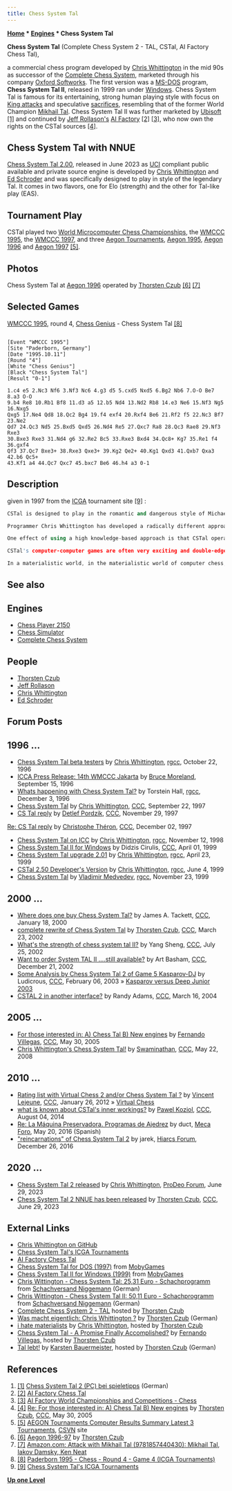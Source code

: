 ```yaml
---
title: Chess System Tal
---
```

**[Home](Home "Home") * [Engines](Engines "Engines") * Chess System Tal**

**Chess System Tal** (Complete Chess System 2 - TAL, CSTal, AI Factory Chess Tal),

a commercial chess program developed by [Chris Whittington](Chris_Whittington "Chris Whittington") in the mid 90s as successor of the [Complete Chess System](Complete_Chess_System "Complete Chess System"), marketed through his company [Oxford Softworks](Oxford_Softworks "Oxford Softworks"). The first version was a [MS-DOS](MS-DOS "MS-DOS") program, **Chess System Tal II**, released in 1999 ran under [Windows](Windows "Windows"). Chess System Tal is famous for its entertaining, strong human playing style with focus on [King attacks](King_Safety "King Safety") and speculative [sacrifices](Sacrifice "Sacrifice"), resembling that of the former World Champion [Mikhail Tal](https://en.wikipedia.org/wiki/Mikhail_Tal). Chess System Tal II was further marketed by [Ubisoft](index.php?title=Ubisoft&action=edit&redlink=1 "Ubisoft (page does not exist)") <a id="cite-note-1" href="#cite-ref-1">[1]</a> and continued by [Jeff Rollason's](Jeff_Rollason "Jeff Rollason") [AI Factory](AI_Factory "AI Factory") <a id="cite-note-2" href="#cite-ref-2">[2]</a> <a id="cite-note-3" href="#cite-ref-3">[3]</a>, who now own the rights on the CSTal sources <a id="cite-note-4" href="#cite-ref-4">[4]</a>.

## Chess System Tal with NNUE

[Chess System Tal 2.00](https://github.com/ChrisWhittington/Chess-System-Tal-NNUE-2), released in June 2023 as [UCI](UCI "UCI") compliant public available and private source engine is developed by [Chris Whittington](Chris_Whittington "Chris Whittington") and [Ed Schroder](Ed_Schroder "Ed Schroder") and was specifically designed to play in style of the legendary Tal. It comes in two flavors, one for Elo (strength) and the other for Tal-like play (EAS).

## Tournament Play

CSTal played two [World Microcomputer Chess Championships](World_Microcomputer_Chess_Championship "World Microcomputer Chess Championship"), the [WMCCC 1995](WMCCC_1995 "WMCCC 1995"), the [WMCCC 1997](WMCCC_1997 "WMCCC 1997"), and three [Aegon Tournaments](Aegon_Tournaments "Aegon Tournaments"), [Aegon 1995](Aegon_1995 "Aegon 1995"), [Aegon 1996](Aegon_1996 "Aegon 1996") and [Aegon 1997](Aegon_1997 "Aegon 1997") <a id="cite-note-5" href="#cite-ref-5">[5]</a>.

## Photos

[](http://www.thorstenczub.de/aegon.html)
Chess System Tal at [Aegon 1996](Aegon_1996 "Aegon 1996") operated by [Thorsten Czub](Thorsten_Czub "Thorsten Czub") <a id="cite-note-6" href="#cite-ref-6">[6]</a> <a id="cite-note-7" href="#cite-ref-7">[7]</a>

## Selected Games

[WMCCC 1995](WMCCC_1995 "WMCCC 1995"), round 4, [Chess Genius](Chess_Genius "Chess Genius") - Chess System Tal <a id="cite-note-8" href="#cite-ref-8">[8]</a>

```

[Event "WMCCC 1995"]
[Site "Paderborn, Germany"]
[Date "1995.10.11"]
[Round "4"]
[White "Chess Genius"]
[Black "Chess System Tal"]
[Result "0-1"]

1.c4 e5 2.Nc3 Nf6 3.Nf3 Nc6 4.g3 d5 5.cxd5 Nxd5 6.Bg2 Nb6 7.O-O Be7 8.a3 O-O 
9.b4 Re8 10.Rb1 Bf8 11.d3 a5 12.b5 Nd4 13.Nd2 Rb8 14.e3 Ne6 15.Nf3 Ng5 16.Nxg5 
Qxg5 17.Ne4 Qd8 18.Qc2 Bg4 19.f4 exf4 20.Rxf4 Be6 21.Rf2 f5 22.Nc3 Bf7 23.Ne2 
Qd7 24.Qc3 Nd5 25.Bxd5 Qxd5 26.Nd4 Re5 27.Qxc7 Ra8 28.Qc3 Rae8 29.Nf3 Rxe3 
30.Bxe3 Rxe3 31.Nd4 g6 32.Re2 Bc5 33.Rxe3 Bxd4 34.Qc8+ Kg7 35.Re1 f4 36.gxf4 
Qf3 37.Qc7 Bxe3+ 38.Rxe3 Qxe3+ 39.Kg2 Qe2+ 40.Kg1 Qxd3 41.Qxb7 Qxa3 42.b6 Qc5+ 
43.Kf1 a4 44.Qc7 Qxc7 45.bxc7 Be6 46.h4 a3 0-1 

```

## Description

given in 1997 from the [ICGA](ICGA "ICGA") tournament site <a id="cite-note-9" href="#cite-ref-9">[9]</a> :

```C++
CSTal is designed to play in the romantic and dangerous style of Michael Tal, famous for his daring and aggressive style of play.

```

```C++
Programmer Chris Whittington has developed a radically different approach to chess programming, concentrating on speculative chess knowledge within the [evaluation function](Evaluation_Function "Evaluation Function"); and the use of [forward pruning](Pruning "Pruning") techniques which rely on this evaluation function knowledge.

```

```C++
One effect of using a high knowledge-based approach is that CSTal operates at a [nodes per second](Nodes_per_Second "Nodes per Second") rate much less than programs with simple evaluation functions. The risks and benefits of this strategy are obvious; on the one side CSTal is able to steer games towards tactical king-attack complexities, and to execute stunning sacrifices. On the other side the disparity in effective search depth means that state of the art search programs will have the advantage if the position does not contain factors where CSTal's knowledge is able to give it the edge.

```

```C++
CSTal's computer-computer games are often very exciting and double-edged, with the result in doubt until the end. It is capable of causing serious upsets to top programs, but also of being seriously upset itself.

```

```C++
In a materialistic world, in the materialistic world of computer chess, Chess System Tal offers the alternative pathway of idealism. 

```

## See also

## Engines

- [Chess Player 2150](Chess_Player_2150 "Chess Player 2150")
- [Chess Simulator](Chess_Simulator "Chess Simulator")
- [Complete Chess System](Complete_Chess_System "Complete Chess System")

## People

- [Thorsten Czub](Thorsten_Czub "Thorsten Czub")
- [Jeff Rollason](Jeff_Rollason "Jeff Rollason")
- [Chris Whittington](Chris_Whittington "Chris Whittington")
- [Ed Schroder](Ed_Schroder "Ed Schroder")

## Forum Posts

## 1996 ...

- [Chess System Tal beta testers](http://groups.google.com/group/rec.games.chess.computer/browse_frm/thread/e32a20ebb61e20f9) by [Chris Whittington](Chris_Whittington "Chris Whittington"), [rgcc](Computer_Chess_Forums "Computer Chess Forums"), October 22, 1996
- [ICCA Press Release: 14th WMCCC Jakarta](http://groups.google.com/group/rec.games.chess.computer/browse_frm/thread/e1052ee6e0c1716c) by [Bruce Moreland](Bruce_Moreland "Bruce Moreland"), September 15, 1996
- [Whats happening with Chess System Tal?](http://groups.google.com/group/rec.games.chess.computer/browse_frm/thread/ea500961cdc4cf14) by Torstein Hall, [rgcc](Computer_Chess_Forums "Computer Chess Forums"), December 3, 1996
- [Chess System Tal](https://www.stmintz.com/ccc/index.php?id=10025) by [Chris Whittington](Chris_Whittington "Chris Whittington"), [CCC](CCC "CCC"), September 22, 1997
- [CS Tal reply](https://www.stmintz.com/ccc/index.php?id=12508) by [Detlef Pordzik](Detlef_Pordzik "Detlef Pordzik"), [CCC](CCC "CCC"), November 29, 1997

[Re: CS Tal reply](https://www.stmintz.com/ccc/index.php?id=12565) by [Christophe Théron](Christophe_Th%C3%A9ron "Christophe Théron"), [CCC](CCC "CCC"), December 02, 1997

- [Chess System Tal on ICC](http://groups.google.com/group/rec.games.chess.computer/browse_frm/thread/2351569ef701d0fb) by [Chris Whittington](Chris_Whittington "Chris Whittington"), [rgcc](Computer_Chess_Forums "Computer Chess Forums"), November 12, 1998
- [Chess System Tal II for Windows](https://www.stmintz.com/ccc/index.php?id=47726) by Didzis Cirulis, [CCC](CCC "CCC"), April 01, 1999
- [Chess System Tal upgrade 2.01](http://groups.google.com/group/rec.games.chess.computer/browse_frm/thread/349f33a61897f59c) by [Chris Whittington](Chris_Whittington "Chris Whittington"), [rgcc](Computer_Chess_Forums "Computer Chess Forums"), April 23, 1999
- [CSTal 2.50 Developer's Version](http://groups.google.com/group/rec.games.chess.computer/browse_frm/thread/8b379902631fd4f1) by [Chris Whittington](Chris_Whittington "Chris Whittington"), [rgcc](Computer_Chess_Forums "Computer Chess Forums"), June 4, 1999
- [Chess System Tal](http://groups.google.com/group/rec.games.chess.computer/browse_frm/thread/9eb9daca8c6b7546) by [Vladimir Medvedev](Vladimir_Medvedev "Vladimir Medvedev"), [rgcc](Computer_Chess_Forums "Computer Chess Forums"), November 23, 1999

## 2000 ...

- [Where does one buy Chess System Tal?](https://www.stmintz.com/ccc/index.php?id=89555) by James A. Tackett, [CCC](CCC "CCC"), January 18, 2000
- [complete rewrite of Chess System Tal](https://www.stmintz.com/ccc/index.php?id=219232) by [Thorsten Czub](Thorsten_Czub "Thorsten Czub"), [CCC](CCC "CCC"), March 23, 2002
- [What's the strength of chess system tal II?](https://www.stmintz.com/ccc/index.php?id=242458) by Yang Sheng, [CCC](CCC "CCC"), July 25, 2002
- [Want to order System TAL II ....still available?](https://www.stmintz.com/ccc/index.php?id=272182) by Art Basham, [CCC](CCC "CCC"), December 21, 2002
- [Some Analysis by Chess System Tal 2 of Game 5 Kasparov-DJ](https://www.stmintz.com/ccc/index.php?id=282219) by Ludicrous, [CCC](CCC "CCC"), February 06, 2003 » [Kasparov versus Deep Junior 2003](Kasparov_versus_Deep_Junior_2003 "Kasparov versus Deep Junior 2003")
- [CSTAL 2 in another interface?](https://www.stmintz.com/ccc/index.php?id=354828) by Randy Adams, [CCC](CCC "CCC"), March 16, 2004

## 2005 ...

- [For those interested in: A) Chess Tal B) New engines](https://www.stmintz.com/ccc/index.php?id=429003) by [Fernando Villegas](Fernando_Villegas "Fernando Villegas"), [CCC](CCC "CCC"), May 30, 2005
- [Chris Whittington's Chess System Tal!](http://www.talkchess.com/forum/viewtopic.php?t=21299) by [Swaminathan](Swaminathan_Natarajan "Swaminathan Natarajan"), [CCC](CCC "CCC"), May 22, 2008

## 2010 ...

- [Rating list with Virtual Chess 2 and/or Chess System Tal ?](http://www.talkchess.com/forum/viewtopic.php?t=42174) by [Vincent Lejeune](index.php?title=Vincent_Lejeune&action=edit&redlink=1 "Vincent Lejeune (page does not exist)"), [CCC](CCC "CCC"), January 26, 2012 » [Virtual Chess](Virtual_Chess "Virtual Chess")
- [what is known about CSTal's inner workings?](http://www.talkchess.com/forum/viewtopic.php?t=53174) by [Pawel Koziol](Pawel_Koziol "Pawel Koziol"), [CCC](CCC "CCC"), August 04, 2014
- [Re: La Máquina Preservadora. Programas de Ajedrez](http://www.foro.meca-web.es/viewtopic.php?f=9&t=72&start=50#p9325) by duct, [Meca Foro](Computer_Chess_Forums "Computer Chess Forums"), May 20, 2016 (Spanish)
- ["reincarnations" of Chess System Tal 2](http://www.hiarcs.net/forums/viewtopic.php?t=8184) by jarek, [Hiarcs Forum](Computer_Chess_Forums "Computer Chess Forums"), December 26, 2016

## 2020 ...

- [Chess System Tal 2 released](https://prodeo.actieforum.com/t1264-chess-system-tal-2-released) by [Chris Whittington](Chris_Whittington "Chris Whittington"), [ProDeo Forum](index.php?title=ProDeo_Forum&action=edit&redlink=1 "ProDeo Forum (page does not exist)"), June 29, 2023
- [Chess System Tal 2 NNUE has been released](https://talkchess.com/forum3/viewtopic.php?f=2&t=82249&) by [Thorsten Czub](Thorsten_Czub "Thorsten Czub"), [CCC](CCC "CCC"), June 29, 2023

## External Links

- [Chris Whittington on GitHub](https://github.com/ChrisWhittington/)
- [Chess System Tal's ICGA Tournaments](https://www.game-ai-forum.org/icga-tournaments/program.php?id=31)
- [AI Factory Chess Tal](http://www.aifactory.co.uk/AIF_Games_Chess_Tal.htm)
- [Chess System Tal for DOS (1997)](http://www.mobygames.com/game/chess-system-tal) from [MobyGames](https://en.wikipedia.org/wiki/MobyGames)
- [Chess System Tal II for Windows (1999)](http://www.mobygames.com/game/chess-system-tal-ii) from [MobyGames](https://en.wikipedia.org/wiki/MobyGames)
- [Chris Wittington - Chess System Tal: 25,31 Euro - Schachprogramm](http://www.schachversand.de/d/detail/software/58.html) from [Schachversand Niggemann](Schachversand_Niggemann "Schachversand Niggemann") (German)
- [Chris Wittington - Chess System Tal II: 50,11 Euro - Schachprogramm](http://www.schachversand.de/d/detail/software/201.html) from [Schachversand Niggemann](Schachversand_Niggemann "Schachversand Niggemann") (German)
- [Complete Chess System 2 - TAL](http://www.thorstenczub.de/complcss2.html) hosted by [Thorsten Czub](Thorsten_Czub "Thorsten Czub")
- [Was macht eigentlich: Chris Whittington ?](http://www.thorstenczub.de/cwnow.html) by [Thorsten Czub](Thorsten_Czub "Thorsten Czub") (German)
- [i hate materialists](http://www.thorstenczub.de/ihatematerialists.html) by [Chris Whittington](Chris_Whittington "Chris Whittington"), hosted by [Thorsten Czub](Thorsten_Czub "Thorsten Czub")
- [Chess System Tal - A Promise Finally Accomplished?](http://www.thorstenczub.de/cst_f_v.html) by [Fernando Villegas](Fernando_Villegas "Fernando Villegas"), hosted by [Thorsten Czub](Thorsten_Czub "Thorsten Czub")
- [Tal lebt!](http://www.thorstenczub.de/tal_lebt_inscw.html) by [Karsten Bauermeister](Karsten_Bauermeister "Karsten Bauermeister"), hosted by [Thorsten Czub](Thorsten_Czub "Thorsten Czub") (German)

## References

1. <a id="cite-ref-1" href="#cite-note-1">[1]</a> [Chess System Tal 2 (PC) bei spieletipps](http://www.spieletipps.de/pc/chess-system-tal-2/) (German)
1. <a id="cite-ref-2" href="#cite-note-2">[2]</a> [AI Factory Chess Tal](http://www.aifactory.co.uk/AIF_Games_Chess_Tal.htm)
1. <a id="cite-ref-3" href="#cite-note-3">[3]</a> [AI Factory World Championships and Competitions - Chess](http://www.aifactory.co.uk/AIF_Competitions.htm#chess)
1. <a id="cite-ref-4" href="#cite-note-4">[4]</a> [Re: For those interested in: A) Chess Tal B) New engines](https://www.stmintz.com/ccc/index.php?id=429044) by [Thorsten Czub](Thorsten_Czub "Thorsten Czub"), [CCC](Computer_Chess_Forums "Computer Chess Forums"), May 30, 2005
1. <a id="cite-ref-5" href="#cite-note-5">[5]</a> [AEGON Tournaments Computer Results Summary Latest 3 Tournaments](http://www.csvn.nl/index.php?option=com_content&task=view&id=124&Itemid=50), [CSVN](CSVN "CSVN") site
1. <a id="cite-ref-6" href="#cite-note-6">[6]</a> [Aegon 1996-97](http://www.thorstenczub.de/aegon.html) by [Thorsten Czub](Thorsten_Czub "Thorsten Czub")
1. <a id="cite-ref-7" href="#cite-note-7">[7]</a> [Amazon.com: Attack with Mikhail Tal (9781857440430): Mikhail Tal, Iakov Damsky, Ken Neat](http://www.amazon.com/Attack-Mikhail-Tal/dp/1857440439)
1. <a id="cite-ref-8" href="#cite-note-8">[8]</a> [Paderborn 1995 - Chess - Round 4 - Game 4 (ICGA Tournaments)](https://www.game-ai-forum.org/icga-tournaments/round.php?tournament=56&round=4&id=4)
1. <a id="cite-ref-9" href="#cite-note-9">[9]</a> [Chess System Tal's ICGA Tournaments](https://www.game-ai-forum.org/icga-tournaments/program.php?id=31)

**[Up one Level](Engines "Engines")**

